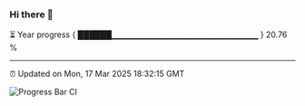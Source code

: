 ### Hi there 👋

⏳ Year progress { ██████▁▁▁▁▁▁▁▁▁▁▁▁▁▁▁▁▁▁▁▁▁▁▁▁ } 20.76 %

---

⏰ Updated on Mon, 17 Mar 2025 18:32:15 GMT

![Progress Bar CI](https://github.com/DhruviPatel157/GitHub-Actions-Demo/workflows/Progress%20Bar%20CI/badge.svg)
